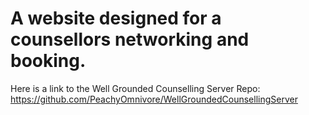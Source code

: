 # A website designed for a counsellors networking and booking.

Here is a link to the Well Grounded Counselling Server Repo: https://github.com/PeachyOmnivore/WellGroundedCounsellingServer
